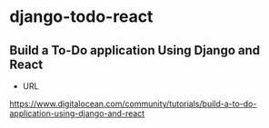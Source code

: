 # django-todo-react

## Build a To-Do application Using Django and React

- URL

https://www.digitalocean.com/community/tutorials/build-a-to-do-application-using-django-and-react